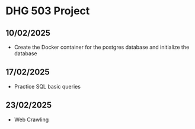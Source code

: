 # DHG 503 Project

## 10/02/2025

- Create the Docker container for the postgres database and initialize the database

## 17/02/2025

- Practice SQL basic queries

## 23/02/2025

- Web Crawling
